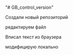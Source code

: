 "# GB_control_version" 

Создали новый репозиторий

редактируем файл

Вписал текст из браузера

модифицирую локально


